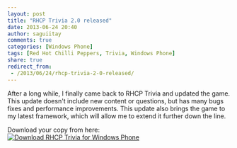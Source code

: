 ```yaml
---
layout: post
title: "RHCP Trivia 2.0 released"
date: 2013-06-24 20:40
author: saguiitay
comments: true
categories: [Windows Phone]
tags: [Red Hot Chilli Peppers, Trivia, Windows Phone]
share: true
redirect_from:
 - /2013/06/24/rhcp-trivia-2-0-released/
---
```

After a long while, I finally came back to RHCP Trivia and updated the game. This update doesn't include new content or questions,
but has many bugs fixes and performance improvements. This update also brings the game to my latest framework, which will allow me to extend it further down the line.

Download your copy from here: [![Download RHCP Trivia for Windows Phone]({{site.url}}/images/download-en-med2.png "Download RHCP Trivia for Windows Phone")](http://www.windowsphone.com/s?appid=2f14c3c6-7e09-4424-8597-8e6befceecfc)
